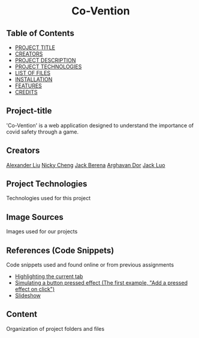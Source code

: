 <h1 align="center">Co-Vention</h1>

## Table of Contents

* [PROJECT TITLE](#project-title)
* [CREATORS](#creators)
* [PROJECT DESCRIPTION](#project-description)
* [PROJECT TECHNOLOGIES](#project-technologies)
* [LIST OF FILES](#list-of-files)
* [INSTALLATION](#installation)
* [FEATURES](#features)
* [CREDITS](#credits)

## Project-title
'Co-Vention' is a web application designed to understand the importance of covid safety through a game.

## Creators
[Alexander Liu]()
[Nicky Cheng]()
[Jack Berena]()
[Arghavan Dor]()
[Jack Luo](https://github.com/LzhJack)

## Project Technologies
Technologies used for this project


## Image Sources
Images used for our projects


## References (Code Snippets)
Code snippets used and found online or from previous assignments
* [Highlighting the current tab](https://www.w3schools.com/howto/howto_js_tabs.asp)
* [Simulating a button pressed effect (The first example, "Add a pressed effect on click")](https://www.w3schools.com/howto/howto_css_animate_buttons.asp)
* [Slideshow](https://www.w3schools.com/howto/howto_js_slideshow.asp)


## Content
Organization of project folders and files
